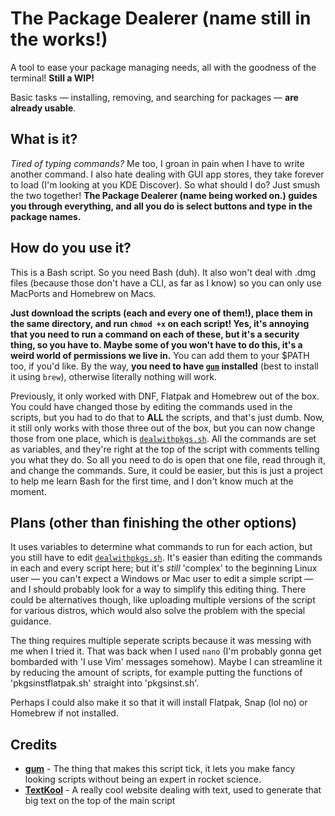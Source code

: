 # The Package Dealerer (name still in the works!)
A tool to ease your package managing needs, all with the goodness of the terminal!
**Still a WIP!** 

Basic tasks — installing, removing, and searching for packages — **are already usable**.

## What is it?
*Tired of typing commands?* Me too, I groan in pain when I have to write another command. I also hate dealing with GUI app stores, they take forever to load (I'm looking at you KDE Discover). So what should I do? Just smush the two together! **The Package Dealerer (name being worked on.) guides you through everything, and all you do is select buttons and type in the package names.** 

## How do you use it?
This is a Bash script. So you need Bash (duh). It also won't deal with .dmg files (because those don't have a CLI, as far as I know) so you can only use MacPorts and Homebrew on Macs.

**Just download the scripts (each and every one of them!), place them in the same directory, and run `chmod +x` on each script! Yes, it's annoying that you need to run a command on each of these, but it's a security thing, so you have to. Maybe some of you won't have to do this, it's a weird world of permissions we live in.** You can add them to your $PATH too, if you'd like. By the way, **you need to have [`gum`](https://github.com/charmbracelet/gum) installed** (best to install it using `brew`), otherwise literally nothing will work.

Previously, it only worked with DNF, Flatpak and Homebrew out of the box. You could have changed those by editing the commands used in the scripts, but you had to do that to **ALL** the scripts, and that's just dumb. Now, it still only works with those three out of the box, but you can now change those from one place, which is [`dealwithpkgs.sh`](https://github.com/Sir-Ivysaur/packagedealerer/blob/main/dealwithpkgs.sh). All the commands are set as variables, and they're right at the top of the script with comments telling you what they do. So all you need to do is open that one file, read through it, and change the commands. Sure, it could be easier, but this is just a project to help me learn Bash for the first time, and I don't know much at the moment.

## Plans (other than finishing the other options)
<!-- **Currently, it only works with [DNF](https://docs.fedoraproject.org/en-US/fedora/latest/system-administrators-guide/package-management/DNF/) (the default package manager for [Fedora](https://getfedora.org/)), [Flatpak](https://www.flatpak.org/), and [Homebrew](https://brew.sh/) out of the box.** You *could* modify the script to make it work with other package managers, but 'modifying scripts' and 'easier to use' seem like opposite terms, so I'll try making something to help change the package manager without editing the scripts. In fact, I'll try to see if I can have it do this automatically by checking what distro you're using. But that's for another time.  -->
It uses variables to determine what commands to run for each action, but you still have to edit [`dealwithpkgs.sh`](https://github.com/Sir-Ivysaur/packagedealerer/blob/main/dealwithpkgs.sh). It's easier than editing the commands in each and every script here; but it's *still* 'complex' to the beginning Linux user — you can't expect a Windows or Mac user to edit a simple script — and I should probably look for a way to simplify this editing thing. There could be alternatives though, like uploading multiple versions of the script for various distros, which would also solve the problem with the special guidance.

The thing requires multiple seperate scripts because it was messing with me when I tried it. That was back when I used `nano` (I'm probably gonna get bombarded with 'I use Vim' messages somehow). Maybe I can streamline it by reducing the amount of scripts, for example putting the functions of 'pkgsinstflatpak.sh' straight into 'pkgsinst.sh'.

Perhaps I could also make it so that it will install Flatpak, Snap (lol no) or Homebrew if not installed. 

## Credits

- [**gum**](https://github.com/charmbracelet/gum) - The thing that makes this script tick, it lets you make fancy looking scripts without being an expert in rocket science.
- [**TextKool**](https://textkool.com/) - A really cool website dealing with text, used to generate that big text on the top of the main script